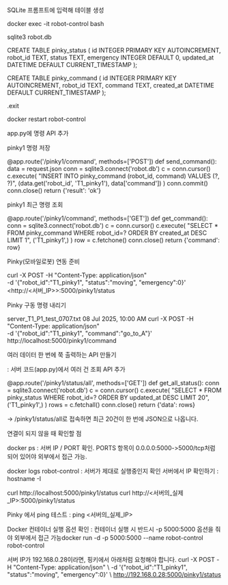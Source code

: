 SQLite 프롬프트에 입력해 테이블 생성

docker exec -it robot-control bash

sqlite3 robot.db

CREATE TABLE pinky_status (
  id INTEGER PRIMARY KEY AUTOINCREMENT,
  robot_id TEXT,
  status TEXT,
  emergency INTEGER DEFAULT 0,
  updated_at DATETIME DEFAULT CURRENT_TIMESTAMP
);

CREATE TABLE pinky_command (
  id INTEGER PRIMARY KEY AUTOINCREMENT,
  robot_id TEXT,
  command TEXT,
  created_at DATETIME DEFAULT CURRENT_TIMESTAMP
);

.exit

 

docker restart robot-control

 

app.py에 명령 API 추가

pinky1 명령 저장

@app.route('/pinky1/command', methods=['POST'])
def send_command():
    data = request.json
    conn = sqlite3.connect('robot.db')
    c = conn.cursor()
    c.execute(
        "INSERT INTO pinky_command (robot_id, command) VALUES (?, ?)",
        (data.get('robot_id', 'T1_pinky1'), data['command'])
    )
    conn.commit()
    conn.close()
    return {'result': 'ok'}

pinky1 최근 명령 조회

@app.route('/pinky1/command', methods=['GET'])
def get_command():
    conn = sqlite3.connect('robot.db')
    c = conn.cursor()
    c.execute(
        "SELECT * FROM pinky_command WHERE robot_id=? ORDER BY created_at DESC LIMIT 1",
        ('T1_pinky1',)
    )
    row = c.fetchone()
    conn.close()
    return {'command': row}

 

Pinky(모바일로봇) 연동 준비

curl -X POST -H "Content-Type: application/json" \
  -d '{"robot_id":"T1_pinky1", "status":"moving", "emergency":0}' \
  <http://<서버_IP>>:5000/pinky1/status

 

Pinky 구동 명령 내리기


server_T1_P1_test_0707.txt
08 Jul 2025, 10:00 AM
curl -X POST -H "Content-Type: application/json" \
  -d '{"robot_id":"T1_pinky1", "command":"go_to_A"}' \
  http://localhost:5000/pinky1/command

 

여러 데이터 한 번에 쭉 출력하는 API 만들기

: 서버 코드(app.py)에서 여러 건 조회 API 추가

@app.route('/pinky1/status/all', methods=['GET'])
def get_all_status():
    conn = sqlite3.connect('robot.db')
    c = conn.cursor()
    c.execute(
        "SELECT * FROM pinky_status WHERE robot_id=? ORDER BY updated_at DESC LIMIT 20",
        ('T1_pinky1',)
    )
    rows = c.fetchall()
    conn.close()
    return {'data': rows}

→  /pinky1/status/all로 접속하면 최근 20건이 한 번에 JSON으로 나옵니다.

 

연결이 되지 않을 때 확인할 점

docker ps : 서버 IP / PORT 확인.
PORTS 항목이 0.0.0.0:5000->5000/tcp처럼 되어 있어야 외부에서 접근 가능.

docker logs robot-control : 서버가 제대로 실행중인지 확인
서버에서 IP 확인하기 : hostname -I

curl http://localhost:5000/pinky1/status
curl http://<서버의_실제_IP>:5000/pinky1/status

Pinky 에서 ping 테스트 : ping <서버의_실제_IP>

Docker 컨테이너 실행 옵션 확인 : 컨테이너 실행 시 반드시 -p 5000:5000 옵션을 줘야 외부에서 접근 가능docker run -d -p 5000:5000 --name robot-control robot-control

서버 IP가 192.168.0.28이라면, 핑키에서 아래처럼 요청해야 합니다.
curl -X POST -H "Content-Type: application/json" \   -d '{"robot_id":"T1_pinky1", "status":"moving", "emergency":0}' \   http://192.168.0.28:5000/pinky1/status
